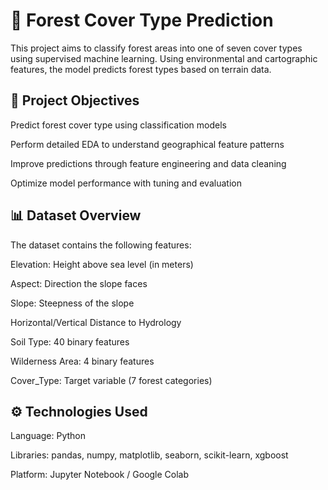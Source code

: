 # 🌲 Forest Cover Type Prediction
This project aims to classify forest areas into one of seven cover types using supervised machine learning. Using environmental and cartographic features, the model predicts forest types based on terrain data.

## 📌 Project Objectives
Predict forest cover type using classification models

Perform detailed EDA to understand geographical feature patterns

Improve predictions through feature engineering and data cleaning

Optimize model performance with tuning and evaluation

## 📊 Dataset Overview
The dataset contains the following features:

Elevation: Height above sea level (in meters)

Aspect: Direction the slope faces

Slope: Steepness of the slope

Horizontal/Vertical Distance to Hydrology

Soil Type: 40 binary features

Wilderness Area: 4 binary features

Cover_Type: Target variable (7 forest categories)

## ⚙️ Technologies Used
Language: Python

Libraries: pandas, numpy, matplotlib, seaborn, scikit-learn, xgboost

Platform: Jupyter Notebook / Google Colab

